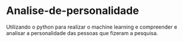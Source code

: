 # Analise-de-personalidade
Utilizando o python para realizar o machine learning e compreender e analisar a personalidade das pessoas que fizeram a pesquisa.
